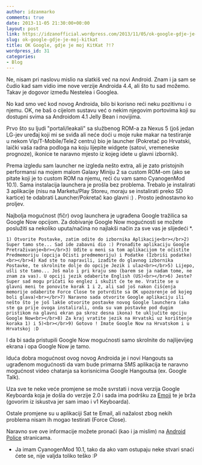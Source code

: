 ```yaml
---
author: idzanmarko
comments: true
date: 2013-11-05 21:30:00+00:00
layout: post
link: https://idzanofficial.wordpress.com/2013/11/05/ok-google-gdje-je-moj-kitkat/
slug: ok-google-gdje-je-moj-kitkat
title: OK Google, gdje je moj KitKat ?!?
wordpress_id: 31
categories:
- Blog
---
```


Ne, nisam pri naslovu mislio na slatkiš već na novi Android. Znam i ja sam se čudio kad sam vidio ime nove verzije Androida 4.4, ali što tu sad možemo. Takav je dogovor između Nestelea i Googlea.  
  
No kad smo već kod novog Androida, bilo bi korisno reći neku pozitivnu i o njemu. OK, ne baš o cijelom sustavu već o nekim njegovim portovima koji su dostupni svima sa Androidom 4.1 Jelly Bean i novijima.  
  
Prvo što su ljudi "portali/leakali" sa službenog ROM-a za Nexus 5 (još jedan LG-jev uređaj koji mi se sviđa ali neće doći u moje ruke makar na testiranje u nekom Vip/T-Mobile/Tele2 centru) bio je launcher (Pokretač po Hrvatski, laički vaša radna podloga na koju lijepite widgete (satovi, vremeneske prognoze), ikonice te naravno mjesto iz kojeg idete u glavni izbornik).  
  
Prema izgledu sam launcher ne izgleda nešto extra, ali je zato pristojnih performansi na mojem malom Galaxy Miniju 2 sa custom ROM-om (ako se pitate koji je to custom ROM na njemu, reći ću vam samo CyanogenMod 10.1). Sama instalacija launchera je prošla bez problema. Trebalo je instalirati 3 aplikacije (nisu na Marketu/Play Storeu, moraju se instalirati preko SD kartice) te odabrati Launcher/Pokretač kao glavni :) . Prosto jednostavno ko proljev.  
  
Najbolja mogućnost (fičr) ovog launchera je ugrađena Google tražilica sa Google Now opcijom. Za dobivanje Google Now mogućnosti se možete poslužiti sa nekoliko uputa/načina no najlakši način za sve vas je slijedeći *.  
  

    
    1) Otvorite Postavke, zatim odite do izbornika Aplikacije<br></br>2) Super tamo ste... Sad ide zabavni dio :) Pronađite aplikaciju Google Pretraživanje<br></br>3) Uđite u meni sa tom aplikacijom te očistite Predmemoriju (opcija Očisti predmemoriju) i Podatke (Izbriši podatke)<br></br>4) Kad ste to napravili, izađite do glavnog izbornika Postavke, te skrolnite dolje do opcije Jezik i ulaz<br></br>5) Lijepo, ušli ste tamo... Još malo i pri kraju smo (barem se ja nadam tome, ne znam za vas). U opciji jezik odaberite English (US)<br></br>6) Jeste? Super sad mogu pričati ko englez i skužit će te me. Vratite se u glavni meni te ponovite korak 1 i 2, ali sad još nakon čišćenja memorije odaberite Force Close te potvrdite sa OK upozorenje od kojeg boli glava)<br></br>7) Naravno sada otvorite Google aplikaciju ili nešto što je još lakše otvorite postavke novog Google launchera (ako ste ga prije ovoga instalirali, onda su vam postavke pod dugim pristikom na glavni ekran pa skroz desna ikona) te uključite opciju Google Now<br></br>8) Za kraj vratite jezik na Hrvatski uz korištenje koraka 1) i 5)<br></br>9) Gotovo ! Imate Google Now na Hrvatskom i u Hrvatskoj :D

  
  
I da bi sada pristupili Google Now mogućnosti samo skrolnite do najlijevijeg ekrana i opa Google Now je tamo.  
  
Iduća dobra mogućnost ovog novog Androida je i novi Hangouts sa ugrađenom mogućnosti da vam bude primarna SMS aplikacija te naravno mogućnost video chatanja sa korisnicima Google Hangoutsa (ex. Google Talk).  
  
Uza sve te neke veće promjene se može svrstati i nova verzija Google Keyboarda koja je došla do verzije 2.0 i sada ima podršku za [Emoji](http://en.wikipedia.org/wiki/Emoji) te je brža (govorim iz iskustva jer sam imao i v1 Keyboarda).  
  
Ostale promjene su u aplikaciji Sat te Email, ali nažalost zbog nekih problema nisam ih mogao testirati (Force Close).  
  
Naravno sve ove informacije možete pronaći (kao i ja mislim) na [Android Police](http://www.androidpolice.com/2013/11/01/need-to-catch-up-here-are-44-android-police-stories-on-kitkat-4-4-and-the-nexus-5-launch/) stranicama.  
  


  

  * Ja imam CyanogenMod 10.1, tako da ako vam ostupaju neke stvari snaći ćete se, nije valjda toliko teško :P
  

